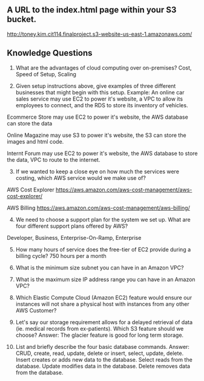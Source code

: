 ## A URL to the index.html page within your S3 bucket.
http://toney.kim.cit114.finalproject.s3-website-us-east-1.amazonaws.com/


## Knowledge Questions
1. What are the advantages of cloud computing over on-premises?
Cost, Speed of Setup, Scaling

2. Given setup instructions above, give examples of three different businesses that might begin with this setup.
     Example: An online car sales service may use EC2 to power it's website, a VPC to allow its employees to connect, and the RDS to store its inventory of vehicles.

Ecommerce Store may use EC2 to power it's website, the AWS database can store the data

Online Magazine may use S3 to power it's website, the S3 can store the images and html code.

Internt Forum may use EC2 to power it's website, the AWS database to store the data, VPC to route to the internet.

3. If we wanted to keep a close eye on how much the services were costing, which AWS service would we make use of?

AWS Cost Explorer  https://aws.amazon.com/aws-cost-management/aws-cost-explorer/

AWS Billing  https://aws.amazon.com/aws-cost-management/aws-billing/

4. We need to choose a support plan for the system we set up. What are four different support plans offered by AWS?

Developer, Business, Enterprise-On-Ramp, Enterprise

5. How many hours of service does the free-tier of EC2 provide during a billing cycle?
750 hours per a month

6. What is the minimum size subnet you can have in an Amazon VPC?


7. What is the maximum size IP address range you can have in an Amazon VPC?


8. Which Elastic Compute Cloud (Amazon EC2) feature would ensure our instances will not share a physical host with instances from any other AWS Customer?


9. Let's say our storage requirement allows for a delayed retrieval of data (ie. medical records from ex-patients). Which S3 feature should we choose?
Answer: The glacier feature is good for long term storage.

10. List and briefly describe the four basic database commands.
Answer: CRUD, create, read, update, delete or insert, select, update, delete. Insert creates or adds new data to the database. Select reads from the database. Update modifies data in the database. Delete removes data from the database.
